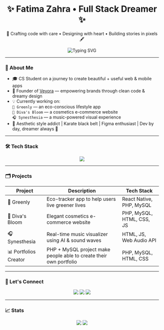 <h1 align="center">✨ Fatima Zahra • Full Stack Dreamer ✨</h1>

<p align="center">
  🌿 Crafting code with care • Designing with heart • Building stories in pixels 🖋️
</p>

<p align="center">
  <img src="https://readme-typing-svg.demolab.com?font=Quicksand&size=24&duration=3000&pause=1000&color=E6D9F3&center=true&vCenter=true&width=435&lines=Full+Stack+Dev+Student;Design+Lover+%7C+UI+Addict;Founder+of+Veyora+Agency;Building+apps+with+aesthetic+souls" alt="Typing SVG" />
</p>

---

### 🧁 About Me

- 🎓 CS Student on a journey to create beautiful + useful web & mobile apps  
- 💼 Founder of [Veyora](https://www.instagram.com/veyoraagency) — empowering brands through clean code & dreamy design  
- 💡 Currently working on:  
  `🌿 Greenly` — an eco-conscious lifestyle app  
  `💄 Diva's Bloom` — a cosmetics e-commerce website  
  `🎧 Synesthesia` — a music-powered visual experience  
- 🎨 Aesthetic style addict | Karate black belt | Figma enthusiast | Dev by day, dreamer always 🌙  

---

### 🛠️ Tech Stack

<p align="center">
  <img src="https://skillicons.dev/icons?i=html,css,js,php,mysql,react,figma,vscode,github,wordpress,python,java" />
</p>

---

### 🗂️ Projects

| Project        | Description                                         | Tech Stack                      |
|----------------|-----------------------------------------------------|---------------------------------|
| 🌿 Greenly     | Eco-tracker app to help users live greener lives    | React Native, PHP, MySQL       |
| 💄 Diva's Bloom  | Elegant cosmetics e-commerce website                | PHP, MySQL, HTML, CSS, JS      |
| 🎧 Synesthesia | Real-time music visualizer using AI & sound waves  | HTML, JS, Web Audio API        |
| 📊 Portfolios Creator| PHP + MySQL project make people able to create their own portfolio | PHP, MySQL, HTML, CSS          |

---

### 🌷 Let's Connect

<p align="center">
  <a href="mailto:fittothediva@gmail.com"><img src="https://img.shields.io/badge/Email-E6D9F3?style=for-the-badge&logo=gmail&logoColor=210B25"/></a>
  <a href="https://www.instagram.com/veyoraagency"><img src="https://img.shields.io/badge/@veyoraagency-62447E?style=for-the-badge&logo=instagram&logoColor=white"/></a>
  <a href="https://www.linkedin.com/in/fatima-zahra-elkasmi"><img src="https://img.shields.io/badge/LinkedIn-B99CC8?style=for-the-badge&logo=linkedin&logoColor=white"/></a>
</p>

---

### 📈 Stats

<p align="center">
  <img src="https://github-readme-stats.vercel.app/api?username=fitto-0&show_icons=true&theme=gruvbox&title_color=62447E&icon_color=62447E&text_color=210B25&bg_color=FFF9E2" />
  <img src="https://github-readme-stats.vercel.app/api/top-langs/?username=fitto-0&layout=compact&theme=gruvbox&bg_color=FFF9E2" />
</p>


<!--
**fitto-0/fitto-0** is a ✨ _special_ ✨ repository because its `README.md` (this file) appears on your GitHub profile.

Here are some ideas to get you started:

- 🔭 I’m currently working on ...
- 🌱 I’m currently learning ...
- 👯 I’m looking to collaborate on ...
- 🤔 I’m looking for help with ...
- 💬 Ask me about ...
- 📫 How to reach me: ...
- 😄 Pronouns: ...
- ⚡ Fun fact: ...
-->
